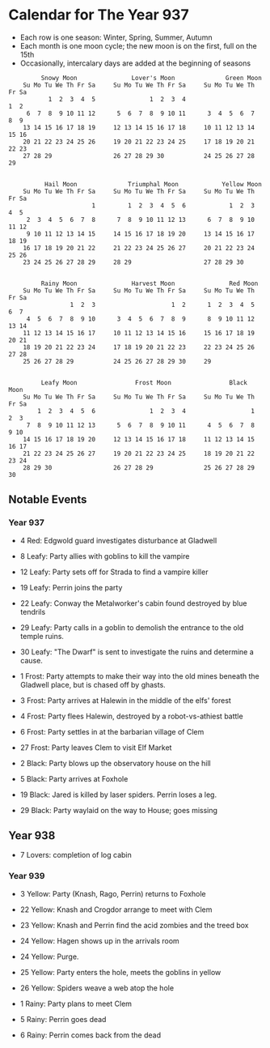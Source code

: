 # Calendar for The Year 937

* Each row is one season: Winter, Spring, Summer, Autumn
* Each month is one moon cycle; the new moon is on the first, full on the 15th
* Occasionally, intercalary days are added at the beginning of seasons

```
         Snowy Moon               Lover's Moon              Green Moon
    Su Mo Tu We Th Fr Sa     Su Mo Tu We Th Fr Sa     Su Mo Tu We Th Fr Sa
           1  2  3  4  5               1  2  3  4                     1  2
     6  7  8  9 10 11 12      5  6  7  8  9 10 11      3  4  5  6  7  8  9
    13 14 15 16 17 18 19     12 13 14 15 16 17 18     10 11 12 13 14 15 16
    20 21 22 23 24 25 26     19 20 21 22 23 24 25     17 18 19 20 21 22 23
    27 28 29                 26 27 28 29 30           24 25 26 27 28 29


          Hail Moon              Triumphal Moon            Yellow Moon
    Su Mo Tu We Th Fr Sa     Su Mo Tu We Th Fr Sa     Su Mo Tu We Th Fr Sa
                       1         1  2  3  4  5  6            1  2  3  4  5
     2  3  4  5  6  7  8      7  8  9 10 11 12 13      6  7  8  9 10 11 12
     9 10 11 12 13 14 15     14 15 16 17 18 19 20     13 14 15 16 17 18 19
    16 17 18 19 20 21 22     21 22 23 24 25 26 27     20 21 22 23 24 25 26
    23 24 25 26 27 28 29     28 29                    27 28 29 30


         Rainy Moon               Harvest Moon               Red Moon
    Su Mo Tu We Th Fr Sa     Su Mo Tu We Th Fr Sa     Su Mo Tu We Th Fr Sa
                 1  2  3                     1  2      1  2  3  4  5  6  7
     4  5  6  7  8  9 10      3  4  5  6  7  8  9      8  9 10 11 12 13 14
    11 12 13 14 15 16 17     10 11 12 13 14 15 16     15 16 17 18 19 20 21
    18 19 20 21 22 23 24     17 18 19 20 21 22 23     22 23 24 25 26 27 28
    25 26 27 28 29           24 25 26 27 28 29 30     29


         Leafy Moon                Frost Moon                Black Moon
    Su Mo Tu We Th Fr Sa     Su Mo Tu We Th Fr Sa     Su Mo Tu We Th Fr Sa
        1  2  3  4  5  6               1  2  3  4                  1  2  3
     7  8  9 10 11 12 13      5  6  7  8  9 10 11      4  5  6  7  8  9 10
    14 15 16 17 18 19 20     12 13 14 15 16 17 18     11 12 13 14 15 16 17
    21 22 23 24 25 26 27     19 20 21 22 23 24 25     18 19 20 21 22 23 24
    28 29 30                 26 27 28 29              25 26 27 28 29 30
```

## Notable Events

### Year 937

*  4 Red:   Edgwold guard investigates disturbance at Gladwell

*  8 Leafy: Party allies with goblins to kill the vampire
* 12 Leafy: Party sets off for Strada to find a vampire killer
* 19 Leafy: Perrin joins the party
* 22 Leafy: Conway the Metalworker's cabin found destroyed by blue tendrils
* 29 Leafy: Party calls in a goblin to demolish the entrance to the old
            temple ruins.
* 30 Leafy: "The Dwarf" is sent to investigate the ruins and determine a cause.

*  1 Frost: Party attempts to make their way into the old mines beneath the
            Gladwell place, but is chased off by ghasts.
*  3 Frost: Party arrives at Halewin in the middle of the elfs' forest
*  4 Frost: Party flees Halewin, destroyed by a robot-vs-athiest battle
*  6 Frost: Party settles in at the barbarian village of Clem
* 27 Frost: Party leaves Clem to visit Elf Market

*  2 Black: Party blows up the observatory house on the hill
*  5 Black: Party arrives at Foxhole
* 19 Black: Jared is killed by laser spiders.  Perrin loses a leg.

* 29 Black: Party waylaid on the way to House; goes missing

## Year 938

* 7 Lovers: completion of log cabin

### Year 939

*  3 Yellow: Party (Knash, Rago, Perrin) returns to Foxhole
* 22 Yellow: Knash and Crogdor arrange to meet with Clem

* 23 Yellow: Knash and Perrin find the acid zombies and the treed box

* 24 Yellow: Hagen shows up in the arrivals room
* 24 Yellow: Purge.
* 25 Yellow: Party enters the hole, meets the goblins in yellow
* 26 Yellow: Spiders weave a web atop the hole

*  1  Rainy: Party plans to meet Clem
*  5  Rainy: Perrin goes dead
*  6  Rainy: Perrin comes back from the dead
